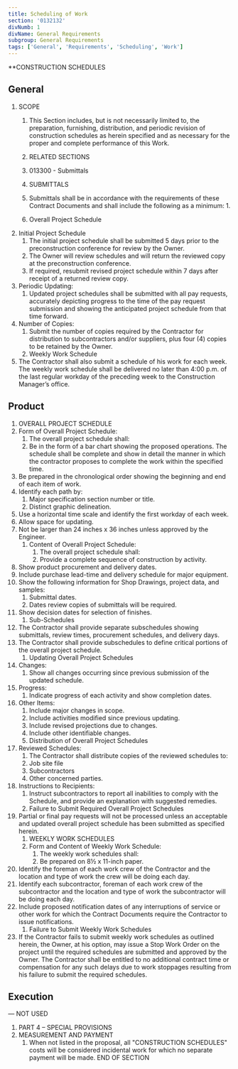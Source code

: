```yaml
---
title: Scheduling of Work
section: '0132132'
divNumb: 1
divName: General Requirements
subgroup: General Requirements
tags: ['General', 'Requirements', 'Scheduling', 'Work']
---
```




 **CONSTRUCTION SCHEDULES

## General

1. SCOPE
   1. This Section includes, but is not necessarily limited to, the preparation, furnishing, distribution, and periodic revision of construction schedules as herein specified and as necessary for the proper and complete performance of this Work.
   1. RELATED SECTIONS
   1. 013300 - Submittals

	1. SUBMITTALS
   1. Submittals shall be in accordance with the requirements of these Contract Documents and shall include the following as a minimum:
      1. 
   1. Overall Project Schedule
1. Initial Project Schedule
      1. The initial project schedule shall be submitted 5 days prior to the preconstruction conference for review by the Owner.
      1. The Owner will review schedules and will return the reviewed copy at the preconstruction conference.
      1. If required, resubmit revised project schedule within 7 days after receipt of a returned review copy.
2. Periodic Updating:
      1. Updated project schedules shall be submitted with all pay requests, accurately depicting progress to the time of the pay request submission and showing the anticipated project schedule from that time forward. 
3. Number of Copies:
      1. Submit the number of copies required by the Contractor for distribution to subcontractors and/or suppliers, plus four (4) copies to be retained by the Owner.
   1. Weekly Work Schedule
1. The Contractor shall also submit a schedule of his work for each week. The weekly work schedule shall be delivered no later than 4:00 p.m. of the last regular workday of the preceding week to the Construction Manager’s office.
## Product
   1. OVERALL PROJECT SCHEDULE
   1. Form of Overall Project Schedule:
      1. The overall project schedule shall:
      1. Be in the form of a bar chart showing the proposed operations. The schedule shall be complete and show in detail the manner in which the contractor proposes to complete the work within the specified time.
2. Be prepared in the chronological order showing the beginning and end of each item of work.
3. Identify each path by:
      1. Major specification section number or title.
      1. Distinct graphic delineation.
4. Use a horizontal time scale and identify the first workday of each week.
5. Allow space for updating.
6. Not be larger than 24 inches x 36 inches unless approved by the Engineer.
   1. Content of Overall Project Schedule:
      1. The overall project schedule shall:
      1. Provide a complete sequence of construction by activity.
2. Show product procurement and delivery dates.
3. Include purchase lead-time and delivery schedule for major equipment.
4. Show the following information for Shop Drawings, project data, and samples:
      1. Submittal dates.
      1. Dates review copies of submittals will be required.
5. Show decision dates for selection of finishes.
   1. Sub-Schedules
1. The Contractor shall provide separate subschedules showing submittals, review times, procurement schedules, and delivery days.
2. The Contractor shall provide subschedules to define critical portions of the overall project schedule.
   1. Updating Overall Project Schedules
1. Changes:
      1. Show all changes occurring since previous submission of the updated schedule.
2. Progress:
      1. Indicate progress of each activity and show completion dates.
3. Other Items:
      1. Include major changes in scope.
      1. Include activities modified since previous updating.
      1. Include revised projections due to changes.
      1. Include other identifiable changes.
   1. Distribution of Overall Project Schedules
1. Reviewed Schedules:
      1. The Contractor shall distribute copies of the reviewed schedules to:
      1. Job site file
      1. Subcontractors
      1. Other concerned parties.
2. Instructions to Recipients:
      1. Instruct subcontractors to report all inabilities to comply with the Schedule, and provide an explanation with suggested remedies.
   1. Failure to Submit Required Overall Project Schedules
1. Partial or final pay requests will not be processed unless an acceptable and updated overall project schedule has been submitted as specified herein.
   1. WEEKLY WORK SCHEDULES
   1. Form and Content of Weekly Work Schedule:
      1. The weekly work schedules shall:
      1. Be prepared on 8½ x 11-inch paper.
2. Identify the foreman of each work crew of the Contractor and the location and type of work the crew will be doing each day.
3. Identify each subcontractor, foreman of each work crew of the subcontractor and the location and type of work the subcontractor will be doing each day.
4. Include proposed notification dates of any interruptions of service or other work for which the Contract Documents require the Contractor to issue notifications. 
   1. Failure to Submit Weekly Work Schedules
1. If the Contractor fails to submit weekly work schedules as outlined herein, the Owner, at his option, may issue a Stop Work Order on the project until the required schedules are submitted and approved by the Owner. The Contractor shall be entitled to no additional contract time or compensation for any such delays due to work stoppages resulting from his failure to submit the required schedules.


## Execution

 — NOT USED
   1. PART 4 – SPECIAL PROVISIONS
1. MEASUREMENT AND PAYMENT
   1. When not listed in the proposal, all "CONSTRUCTION SCHEDULES" costs will be considered incidental work for which no separate payment will be made.
END OF SECTION

